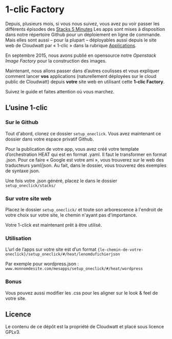 # 1-clic Factory

Depuis, plusieurs mois, si vous nous suivez, vous avez pu voir passer les différents épisodes des [Stacks 5 Minutes](http://dev.cloudwatt.com/fr/blog/index.html)
Les apps sont mises à disposition dans notre répertoire Github pour un déploiement en ligne de commande. Mais elles sont aussi – pour la plupart – déployables aussi depuis le site web de Cloudwatt par « 1-clic » dans la rubrique [Applications](https://www.cloudwatt.com/fr/applications/).

En septembre 2015, nous avons publié en opensource notre *Openstack Image Factory* pour la construction des images.

Maintenant, nous allons passer dans d’autres coulisses et vous expliquer comment lancer **vos** applications (naturellement déployées sur le cloud public de Cloudwatt) depuis **votre** site web en utilisant cette **1-clic Factory**.

Suivez le guide et faites attention où vous marchez.

## L’usine 1-clic

### Sur le Github
Tout d'abord, clonez ce dossier `setup_oneclick`. Vous avez maintenant ce dossier dans votre espace privatif Github.

Pour la publication de votre app, vous avez créé votre template d’orchestration HEAT qui est en format .yaml. Il faut le transformer en format .json. Pour ce faire « Google est votre ami », vous trouverez sur le web des traducteurs yaml/json.
Au fait, dans le dossier, vous trouverez des exemples de syntaxe json.

Une fois votre .json généré, placez le dans le dossier `setup_oneclick/stacks/`

### Sur votre site web
Placez le dossier `setup_oneclick/` et toute son arborescence à l'endroit de votre choix sur votre site, le chemin n'ayant pas d'importance.

Votre 1-click est maintenant prêt à être utilisé.

### Utilisation 

L’url de l’apps sur votre site est d’un format `{le-chemin-de-votre-oneclick}/setup_oneclick/#/heat/lenomdufichierjson`

Par exemple pour wordpress.json : `www.monnomdesite.com/mesapps/setup_oneclick/#/heat/wordpress`

### Bonus
Vous pouvez aussi modifier les .css pour les aligner sur le look & feel de votre site.

## Licence
Le contenu de ce dépôt est la propriété de Cloudwatt et placé sous licence GPLv3.
